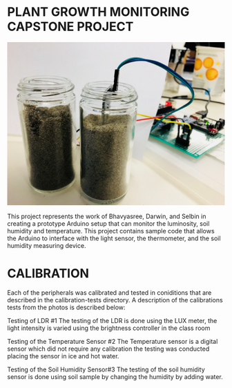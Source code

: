 #  PLANT GROWTH MONITORING CAPSTONE PROJECT

![Plant Growth Monitoring](calibration-tests/humidity-test/test-settings/sample3.JPG "Plant Growth Monitoring")

This project represents the work of Bhavyasree, Darwin, and Selbin in creating a prototype Arduino setup that can monitor the luminosity, soil humidity and temperature.  This project contains sample code that allows the Arduino to interface with the light sensor, the thermometer, and the soil humidity measuring device.

#  CALIBRATION

Each of the peripherals was calibrated and tested in coniditions that are described in the calibration-tests directory.  A description of the calibrations tests from the photos is described below:

 Testing of LDR #1
			The testing of the LDR is done using the LUX meter, the light intensity is varied using the brightness controller in the class room
			
 Testing of the Temperature Sensor #2
			The Temperature sensor is a digital sensor which did not require any calibration the testing was conducted placing the sensor in ice and hot water.
			
			

	
 Testing of the Soil Humidity Sensor#3
			The testing of the soil humidity sensor is done using soil sample by changing the humidity by adding water.
			
			